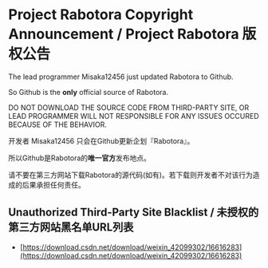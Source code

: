 # Project Rabotora Copyright Announcement / Project Rabotora 版权公告

The lead programmer Misaka12456 just updated Rabotora to Github.

So Github is the <b>only</b> official source of Rabotora.

DO NOT DOWNLOAD THE SOURCE CODE FROM THIRD-PARTY SITE, OR LEAD PROGRAMMER WILL NOT RESPONSIBLE FOR ANY ISSUES OCCURED BECAUSE OF THE BEHAVIOR.


开发者 Misaka12456 只会在Github更新企划『Rabotora』。

所以Github是Rabotora的<b>唯一官方</b>发布地点。

请不要在第三方网站下载Rabotora的源代码(如有)。若下载则开发者不对该行为造成的后果承担任何责任。

## Unauthorized Third-Party Site Blacklist / 未授权的第三方网站黑名单URL列表
* [https://download.csdn.net/download/weixin_42099302/16616283](https://download.csdn.net/download/weixin_42099302/16616283)
